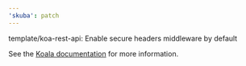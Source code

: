 ```yaml
---
'skuba': patch
---
```


template/koa-rest-api: Enable secure headers middleware by default

See the [Koala documentation](https://github.com/seek-oss/koala/tree/be565a764ece9ec3802c2b6eeb3272cb77d1a695/src/secureHeaders) for more information.

